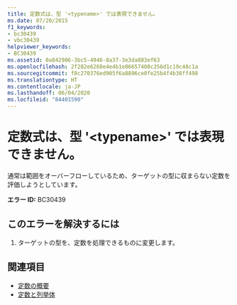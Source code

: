 ```yaml
---
title: 定数式は、型 '<typename>' では表現できません。
ms.date: 07/20/2015
f1_keywords:
- bc30439
- vbc30439
helpviewer_keywords:
- BC30439
ms.assetid: 0a842906-3bc5-4946-8a37-3e3da883ef63
ms.openlocfilehash: 2f282e6268e4e4b1e86657408c356d1c19c48c1a
ms.sourcegitcommit: f8c270376ed905f6a8896ce0fe25b4f4b38ff498
ms.translationtype: HT
ms.contentlocale: ja-JP
ms.lasthandoff: 06/04/2020
ms.locfileid: "84401590"
---
```

# <a name="constant-expression-not-representable-in-type-typename"></a>定数式は、型 '\<typename>' では表現できません。
通常は範囲をオーバーフローしているため、ターゲットの型に収まらない定数を評価しようとしています。  
  
 **エラー ID:** BC30439  
  
## <a name="to-correct-this-error"></a>このエラーを解決するには  
  
1. ターゲットの型を、定数を処理できるものに変更します。  
  
## <a name="see-also"></a>関連項目

- [定数の概要](../../programming-guide/language-features/constants-enums/constants-overview.md)
- [定数と列挙体](../constants-and-enumerations.md)
